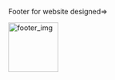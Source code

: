 
Footer for website designed=>

<img src="https://picsum.photos/536/354" alt="footer_img" width='100px'/>